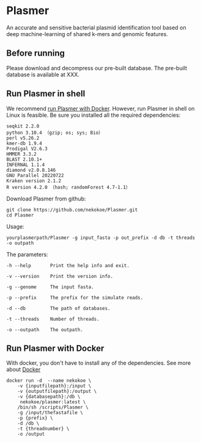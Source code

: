 # Plasmer

An accurate and sensitive bacterial plasmid identification tool based on deep machine-learning of shared k-mers and genomic features.

## Before running

Please download and decompress our pre-built database. The pre-built database is available at XXX.

## Run Plasmer in shell

We recommend [run Plasmer with Docker](). However, run Plasmer in shell on Linux is feasible. Be sure you installed all the required dependencies:

```
seqkit 2.2.0
python 3.10.4 （gzip; os; sys; Bio）
perl v5.26.2
kmer-db 1.9.4
Prodigal V2.6.3
HMMER 3.3.2
BLAST 2.10.1+
INFERNAL 1.1.4
diamond v2.0.8.146
GNU Parallel 20220722
Kraken version 2.1.2
R version 4.2.0 （hash; randomForest 4.7-1.1）
```

Download Plasmer from github:

```
git clone https://github.com/nekokoe/Plasmer.git
cd Plasmer
```

Usage:

```
yourplasmerpath/Plasmer -g input_fasta -p out_prefix -d db -t threads -o outpath
```

The parameters:

```
-h --help       Print the help info and exit.

-v --version    Print the version info.

-g --genome     The input fasta.

-p --prefix     The prefix for the simulate reads.

-d --db         The path of databases.

-t --threads    Number of threads.

-o --outpath    The outpath.
```

## Run Plasmer with Docker

With docker, you don't have to install any of the dependencies. See more about [Docker](https://www.docker.com/resources/what-container/)

```
docker run -d  --name nekokoe \
	-v {inputfilepath}:/input \
	-v {outputfilepath}:/output \
	-v {databasepath}:/db \
	 nekokoe/plasmer:latest \
	/bin/sh /scripts/Plasmer \
	-g /input/thefastafile \
	-p {prefix} \
	-d /db \
	-t {threadnumber} \
	-o /output
```
